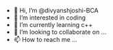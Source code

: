 - 👋 Hi, I’m @divyanshjoshi-BCA
- 👀 I’m interested in coding
- 🌱 I’m currently learning c++
- 💞️ I’m looking to collaborate on ...
- 📫 How to reach me ...

<!---
divyanshjoshi-BCA/divyanshjoshi-BCA is a ✨ special ✨ repository because its `README.md` (this file) appears on your GitHub profile.
You can click the Preview link to take a look at your changes.
--->
